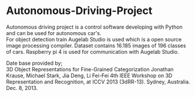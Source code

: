 # Autonomous-Driving-Project
Autonomous driving project is a control software developing with Python and can be used for autonomous car's.<br>
For object detection train Augelab Studio is used which is a open source image processing compiler. Dataset contains 16.185 images of 196 classes of cars.
Raspberry pi 4 is used for communication with Augelab Studio.

Date base provided by;<br>
 3D Object Representations for Fine-Grained Categorization
       Jonathan Krause, Michael Stark, Jia Deng, Li Fei-Fei
       4th IEEE Workshop on 3D Representation and Recognition, at ICCV 2013 (3dRR-13). Sydney, Australia. Dec. 8, 2013.
